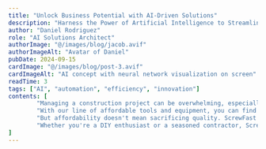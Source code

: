 ```yaml
---
title: "Unlock Business Potential with AI-Driven Solutions"
description: "Harness the Power of Artificial Intelligence to Streamline Operations and Drive Growth"
author: "Daniel Rodriguez"
role: "AI Solutions Architect"
authorImage: "@/images/blog/jacob.avif"
authorImageAlt: "Avatar of Daniel"
pubDate: 2024-09-15
cardImage: "@/images/blog/post-3.avif"
cardImageAlt: "AI concept with neural network visualization on screen"
readTime: 3
tags: ["AI", "automation", "efficiency", "innovation"]
contents: [
        "Managing a construction project can be overwhelming, especially when it comes to procurement. That's why ScrewFast is committed to simplifying the process and keeping your projects within budget.",
        "With our line of affordable tools and equipment, you can find everything you need without breaking the bank. Our user-centric design ensures that our products are easy to use, saving you time and frustration on the job site.",
        "But affordability doesn't mean sacrificing quality. ScrewFast products are built to last, providing reliable performance and durability when you need it most. And with our comprehensive documentation and tutorials, you can integrate our products seamlessly into your workflow, maximizing efficiency and productivity.",
        "Whether you're a DIY enthusiast or a seasoned contractor, ScrewFast has the solutions you need to succeed. Experience the difference for yourself and see why ScrewFast is the trusted choice for software and construction needs."
]
---
```

